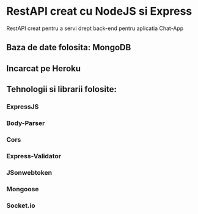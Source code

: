 # RestAPI creat cu NodeJS si Express

RestAPI creat pentru a servi drept back-end pentru aplicatia Chat-App

## Baza de date folosita: MongoDB

## Incarcat pe Heroku

## Tehnologii si librarii folosite:

### ExpressJS
### Body-Parser
### Cors
### Express-Validator
### JSonwebtoken
### Mongoose 
### Socket.io
